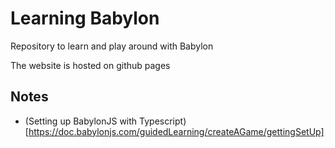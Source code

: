 # Learning Babylon

Repository to learn and play around with Babylon

The website is hosted on github pages

## Notes

- (Setting up BabylonJS with Typescript)[https://doc.babylonjs.com/guidedLearning/createAGame/gettingSetUp]
